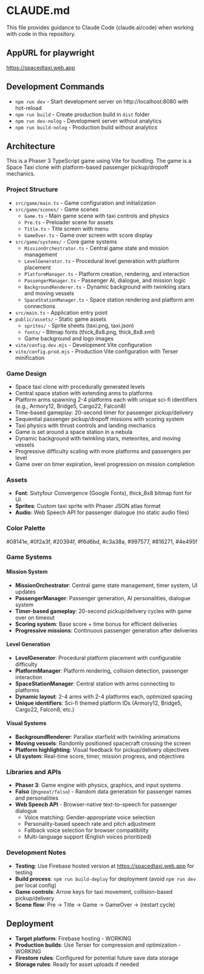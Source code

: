 # CLAUDE.md

This file provides guidance to Claude Code (claude.ai/code) when working with code in this repository.

## AppURL for playwright

https://spacedtaxi.web.app

## Development Commands

-   `npm run dev` - Start development server on http://localhost:8080 with hot-reload
-   `npm run build` - Create production build in `dist` folder
-   `npm run dev-nolog` - Development server without analytics
-   `npm run build-nolog` - Production build without analytics

## Architecture

This is a Phaser 3 TypeScript game using Vite for bundling. The game is a Space Taxi clone with platform-based passenger pickup/dropoff mechanics.

### Project Structure

-   `src/game/main.ts` - Game configuration and initialization
-   `src/game/scenes/` - Game scenes
    -   `Game.ts` - Main game scene with taxi controls and physics
    -   `Pre.ts` - Preloader scene for assets
    -   `Title.ts` - Title screen with menu
    -   `GameOver.ts` - Game over screen with score display
-   `src/game/systems/` - Core game systems
    -   `MissionOrchestrator.ts` - Central game state and mission management
    -   `LevelGenerator.ts` - Procedural level generation with platform placement
    -   `PlatformManager.ts` - Platform creation, rendering, and interaction
    -   `PassengerManager.ts` - Passenger AI, dialogue, and mission logic
    -   `BackgroundRenderer.ts` - Dynamic background with twinkling stars and moving vessels
    -   `SpaceStationManager.ts` - Space station rendering and platform arm connections
-   `src/main.ts` - Application entry point
-   `public/assets/` - Static game assets
    -   `sprites/` - Sprite sheets (taxi.png, taxi.json)
    -   `fonts/` - Bitmap fonts (thick_8x8.png, thick_8x8.xml)
    -   Game background and logo images
-   `vite/config.dev.mjs` - Development Vite configuration
-   `vite/config.prod.mjs` - Production Vite configuration with Terser minification

### Game Design

-   Space taxi clone with procedurally generated levels
-   Central space station with extending arms to platforms
-   Platform arms spawning 2-4 platforms each with unique sci-fi identifiers (e.g., Armory12, Bridge5, Cargo22, Falcon8)
-   Time-based gameplay: 20-second timer for passenger pickup/delivery
-   Sequential passenger pickup/dropoff missions with scoring system
-   Taxi physics with thrust controls and landing mechanics
-   Game is set around a space station in a nebula
-   Dynamic background with twinkling stars, meteorites, and moving vessels
-   Progressive difficulty scaling with more platforms and passengers per level
-   Game over on timer expiration, level progression on mission completion

### Assets

-   **Font**: Sixtyfour Convergence (Google Fonts), thick_8x8 bitmap font for UI
-   **Sprites**: Custom taxi sprite with Phaser JSON atlas format
-   **Audio**: Web Speech API for passenger dialogue (no static audio files)

### Color Palette

#08141e, #0f2a3f, #20394f, #f6d6bd, #c3a38a, #997577, #816271, #4e495f

### Game Systems

#### Mission System
-   **MissionOrchestrator**: Central game state management, timer system, UI updates
-   **PassengerManager**: Passenger generation, AI personalities, dialogue system
-   **Timer-based gameplay**: 20-second pickup/delivery cycles with game over on timeout
-   **Scoring system**: Base score + time bonus for efficient deliveries
-   **Progressive missions**: Continuous passenger generation after deliveries

#### Level Generation
-   **LevelGenerator**: Procedural platform placement with configurable difficulty
-   **PlatformManager**: Platform rendering, collision detection, passenger interaction
-   **SpaceStationManager**: Central station with arms connecting to platforms
-   **Dynamic layout**: 2-4 arms with 2-4 platforms each, optimized spacing
-   **Unique identifiers**: Sci-fi themed platform IDs (Armory12, Bridge5, Cargo22, Falcon8, etc.)

#### Visual Systems
-   **BackgroundRenderer**: Parallax starfield with twinkling animations
-   **Moving vessels**: Randomly positioned spacecraft crossing the screen
-   **Platform highlighting**: Visual feedback for pickup/delivery objectives
-   **UI system**: Real-time score, timer, mission progress, and objectives

### Libraries and APIs

-   **Phaser 3**: Game engine with physics, graphics, and input systems
-   **Falso** (`@ngneat/falso`) - Random data generation for passenger names and personalities
-   **Web Speech API** - Browser-native text-to-speech for passenger dialogue
    -   Voice matching: Gender-appropriate voice selection
    -   Personality-based speech rate and pitch adjustment
    -   Fallback voice selection for browser compatibility
    -   Multi-language support (English voices prioritized)

### Development Notes

-   **Testing**: Use Firebase hosted version at https://spacedtaxi.web.app for testing
-   **Build process**: `npm run build-deploy` for deployment (avoid `npm run dev` per local config)
-   **Game controls**: Arrow keys for taxi movement, collision-based pickup/delivery
-   **Scene flow**: Pre → Title → Game → GameOver → (restart cycle)

## Deployment

-   **Target platform**: Firebase hosting - WORKING
-   **Production builds**: Use Terser for compression and optimization - WORKING  
-   **Firestore rules**: Configured for potential future save data storage
-   **Storage rules**: Ready for asset uploads if needed

